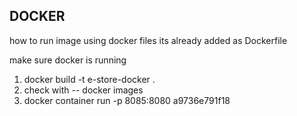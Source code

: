 ## DOCKER
how to run image using docker files 
its already added as Dockerfile 

make sure docker is running 

1. docker build -t e-store-docker .
2. check with -- docker images 
3. docker container run -p 8085:8080 a9736e791f18

